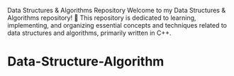 Data Structures & Algorithms Repository
Welcome to my Data Structures & Algorithms repository! 🎯 This repository is dedicated to learning, implementing, and organizing essential concepts and techniques related to data structures and algorithms, primarily written in C++.

# Data-Structure-Algorithm
